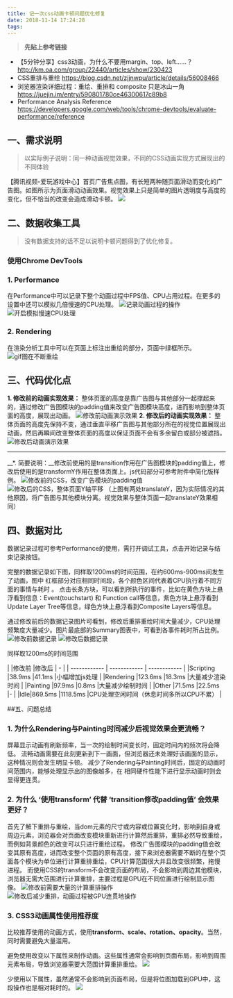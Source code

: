 ```yaml
---
title: 记一次css动画卡顿问题优化修复
date: 2018-11-14 17:24:28
tags:
---
```

> __先贴上参考链接__

- 【5分钟分享】css3动画，为什么不要用margin、top、left……？
http://km.oa.com/group/22440/articles/show/230423
- CSS重排与重绘
https://blog.csdn.net/zjjnwpu/article/details/56008466
- 浏览器渲染详细过程：重绘、重排和 composite 只是冰山一角
https://juejin.im/entry/590801780ce46300617c89b8
- Performance Analysis Reference
https://developers.google.com/web/tools/chrome-devtools/evaluate-performance/reference

## 一、需求说明
>以实际例子说明：同一种动画视觉效果，不同的CSS动画实现方式展现出的不同体验

【腾讯视频-爱玩游戏中心】首页广告焦点图，有长短两种随页面滑动而变化的广告图。如图所示为页面滑动动画效果。视觉效果上只是简单的图片透明度与高度的变化，但不恰当的改变会造成滑动卡顿。
![](http://km.oa.com/files/photos/pictures/201811/1542074423_3_w349_h599.gif)

## 二、数据收集工具
>没有数据支持的话不足以说明卡顿问题得到了优化修复。

### 使用Chrome DevTools
### 1. Performance
在Performance中可以记录下整个动画过程中FPS值、CPU占用过程。在更多的设置中还可以模拟几倍慢速的CPU处理。
![记录动画过程的操作](http://km.oa.com/files/photos/pictures/201811/1542162495_79_w420_h186.gif)
![开启模拟慢速CPU处理](http://km.oa.com/files/photos/pictures//20181113//1542098805_22.png)

### 2. Rendering
在渲染分析工具中可以在页面上标注出重绘的部分，页面中绿框所示。
![gif图在不断重绘](http://km.oa.com/files/photos/pictures//20181114//1542162304_47.png)
## 三、代码优化点

__1. 修改前的动画实现效果：__
整体页面的高度是靠广告图与其他部分一起撑起来的，通过修改广告图模块的padding值来改变广告图模块高度，进而影响到整体页面的高度，展现出动画。
![修改前动画演示效果](http://km.oa.com/files/photos/pictures/201811/1542079676_17_w295_h420.gif)
__2. 修改后的动画实现效果：__
整体页面的高度先保持不变，通过垂直平移广告图与其他部分所在的视觉位置展现出动画，然后再瞬间改变整体页面的高度以保证页面不会有多余留白或部分被遮挡。
![修改后动画演示效果](http://km.oa.com/files/photos/pictures/201811/1542079712_22_w240_h420.gif)

------------

__*. 简要说明：__修改前使用的是transition作用在广告图模块的padding值上，修改后使用的是transformY作用在整体页面上。js代码部分可参考附件中简化版样例。
![修改前的CSS，改变广告模块的padding值](http://km.oa.com/files/photos/pictures//20181113//1542077387_10.png)
![修改后的CSS，整体页面Y轴平移](http://km.oa.com/files/photos/pictures//20181113//1542077634_80.png)
（上图有两处translateY，因为实际情况的其他原因，将广告图与其他模块分离。视觉效果与整体页面一起translateY效果相同）


## 四、数据对比

数据记录过程可参考Performance的使用，需打开调试工具，点击开始记录与结束记录按钮。

完整的数据记录如下图，同样取1200ms的时间范围，在约600ms-900ms间发生了动画，图中 红框部分对应相同时间段，各个颜色区间代表着CPU执行着不同方面的事情与耗时 。
点击长条方块，可以看到所执行的事件，比如在黄色方块上悬浮看到信息：Event(touchstart) 和 Function call等信息，紫色方块上悬浮看到Update Layer Tree等信息，绿色方块上悬浮看到Composite Layers等信息。

通过修改前后的数据记录图片可看到，修改后重排重绘时间大量减少，CPU处理频繁度大量减少。图片最底部的Summary图表中，可看到各事件耗时所占比例。
![修改前数据记录](http://km.oa.com/files/photos/pictures//20181114//1542163089_95.png)
![修改后数据记录](http://km.oa.com/files/photos/pictures//20181114//1542163158_20.png)

同样取1200ms的时间范围

|   |修改前   |修改后   | - |
| ------------ | ------------ | ------------ |
|Scripting   |38.9ms   |41.1ms   |小幅增加js处理 |
|Rendering   |123.6ms  |18.3ms   |大量减少渲染时间 |
|Painting   |97.9ms   |0.8ms   |大量减少绘制时间 |
|Other   |71.5ms   |22.5ms   |- |
|Idle|869.5ms   |1118.5ms   |CPU处理空闲时间（休息时间多所以CPU不累） |


##五、问题总结
### 1. 为什么Rendering与Painting时间减少后视觉效果会更流畅？
屏幕显示动画有刷新频率，当一次的绘制时间变长时，固定时间内的频次将会降低。
流畅动画需要在此刻更新到下一画面，但浏览器还未处理好该画面的显示，这种情况则会发生明显卡顿。
减少了Rendering与Painting时间后，固定的动画时间范围内，能够处理显示出的图像越多，在 相同硬件性能下进行显示动画时则会显得更连贯。

### 2. 为什么 ‘使用transform’ 代替 ‘transition修改padding值’ 会效果更好？
首先了解下重排与重绘，当dom元素的尺寸或内容或位置变化时，影响到自身或周边元素，浏览器会对页面改变模块重新进行计算然后重排，重排必然导致重绘，而例如背景颜色的改变可以只进行重绘过程。
修改广告图模块的padding值会改变其原有高度，进而改变整个页面的原有高度，接下来浏览器需要不断的在整个页面各个模块为单位进行计算重排重绘，CPU计算范围很大并且改变很频繁，拖慢进程。
而使用CSS的transform不会改变页面的布局，不会影响到周边其他模块，浏览器无需大范围进行计算重排，主要过程是GPU在不同位置进行绘制显示图像。
![修改前需要大量的计算重排操作](http://km.oa.com/files/photos/pictures/201811/1542182258_45_w642_h964.jpg)
![修改后减少重排，动画过程被GPU连贯地操作](http://km.oa.com/files/photos/pictures/201811/1542182629_36_w649_h540.jpg)

### 3. CSS3动画属性使用推荐度
比较推荐使用的动画方式，使用**transform、scale、rotation、opacity**。当然，同时需要避免大量滥用。

避免使用改变以下属性来制作动画。这些属性通常会影响到页面布局，影响到周围元素布局，导致浏览器需要大范围计算重排重绘。
![](http://km.oa.com/files/photos/pictures//20181114//1542164458_24.png)

少使用以下属性，虽然通常不会影响到页面布局，但是将位图加载到GPU中，这段操作也是相对耗时的。
![](http://km.oa.com/files/photos/pictures//20181114//1542164490_73.png)